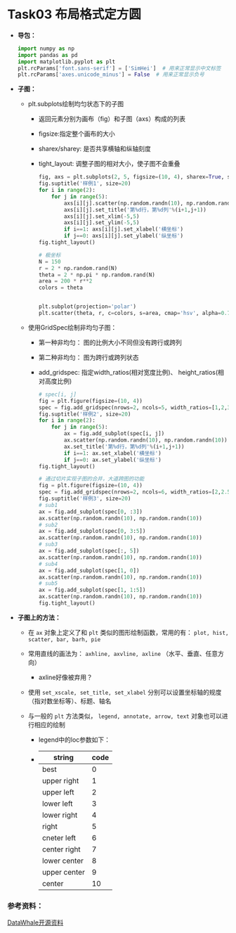 # Task03 布局格式定方圆

- **导包：**

  ```python
  import numpy as np
  import pandas as pd
  import matplotlib.pyplot as plt
  plt.rcParams['font.sans-serif'] = ['SimHei']  # 用来正常显示中文标签
  plt.rcParams['axes.unicode_minus'] = False  # 用来正常显示负号
  ```

- **子图：**

  - plt.subplots绘制均匀状态下的子图

    - 返回元素分别为画布（fig）和子图（axs）构成的列表

    - figsize:指定整个画布的大小

    - sharex/sharey: 是否共享横轴和纵轴刻度

    - tight_layout: 调整子图的相对大小，使子图不会重叠

      ```python
      fig, axs = plt.subplots(2, 5, figsize=(10, 4), sharex=True, sharey=True)
      fig.suptitle('样例1', size=20)
      for i in range(2):
          for j in range(5):
              axs[i][j].scatter(np.random.randn(10), np.random.randn(10))
              axs[i][j].set_title('第%d行，第%d列'%(i+1,j+1))
              axs[i][j].set_xlim(-5,5)
              axs[i][j].set_ylim(-5,5)
              if i==1: axs[i][j].set_xlabel('横坐标')
              if j==0: axs[i][j].set_ylabel('纵坐标')
      fig.tight_layout()
      ```

      ```python
      # 极坐标
      N = 150
      r = 2 * np.random.rand(N)
      theta = 2 * np.pi * np.random.rand(N)
      area = 200 * r**2
      colors = theta
      
      
      plt.subplot(projection='polar')
      plt.scatter(theta, r, c=colors, s=area, cmap='hsv', alpha=0.75);
      ```

  - 使用GridSpec绘制非均匀子图：

    - 第一种非均匀： 图的比例大小不同但没有跨行或跨列

    - 第二种非均匀： 图为跨行或跨列状态

    - add_gridspec: 指定width_ratios(相对宽度比例)、 height_ratios(相对高度比例)

      ```python
      # spec[i, j]
      fig = plt.figure(figsize=(10, 4))
      spec = fig.add_gridspec(nrows=2, ncols=5, width_ratios=[1,2,3,4,5], height_ratios=[1,3])
      fig.suptitle('样例2', size=20)
      for i in range(2):
          for j in range(5):
              ax = fig.add_subplot(spec[i, j])
              ax.scatter(np.random.randn(10), np.random.randn(10))
              ax.set_title('第%d行，第%d列'%(i+1,j+1))
              if i==1: ax.set_xlabel('横坐标')
              if j==0: ax.set_ylabel('纵坐标')
      fig.tight_layout()
      ```

      ```python
      # 通过切片实现子图的合并，大道跨图的功能
      fig = plt.figure(figsize=(10, 4))
      spec = fig.add_gridspec(nrows=2, ncols=6, width_ratios=[2,2.5,3,1,1.5,2], height_ratios=[1,2])
      fig.suptitle('样例3', size=20)
      # sub1
      ax = fig.add_subplot(spec[0, :3])
      ax.scatter(np.random.randn(10), np.random.randn(10))
      # sub2
      ax = fig.add_subplot(spec[0, 3:5])
      ax.scatter(np.random.randn(10), np.random.randn(10))
      # sub3
      ax = fig.add_subplot(spec[:, 5])
      ax.scatter(np.random.randn(10), np.random.randn(10))
      # sub4
      ax = fig.add_subplot(spec[1, 0])
      ax.scatter(np.random.randn(10), np.random.randn(10))
      # sub5
      ax = fig.add_subplot(spec[1, 1:5])
      ax.scatter(np.random.randn(10), np.random.randn(10))
      fig.tight_layout()
      ```

- **子图上的方法：**

  - 在 `ax` 对象上定义了和 `plt` 类似的图形绘制函数，常用的有： `plot, hist, scatter, bar, barh, pie`

  - 常用直线的画法为： `axhline, axvline, axline` （水平、垂直、任意方向）

    - axline好像被弃用？

  - 使用 `set_xscale, set_title, set_xlabel` 分别可以设置坐标轴的规度（指对数坐标等）、标题、轴名

  - 与一般的 `plt` 方法类似， `legend, annotate, arrow, text` 对象也可以进行相应的绘制

    - legend中的loc参数如下：

    - | string       | code |
      | ------------ | ---- |
      | best         | 0    |
      | upper right  | 1    |
      | upper left   | 2    |
      | lower left   | 3    |
      | lower right  | 4    |
      | right        | 5    |
      | cneter left  | 6    |
      | center right | 7    |
      | lower center | 8    |
      | upper center | 9    |
      | center       | 10   |

      
### 参考资料：

[DataWhale开源资料](https://github.com/datawhalechina/fantastic-matplotlib)
